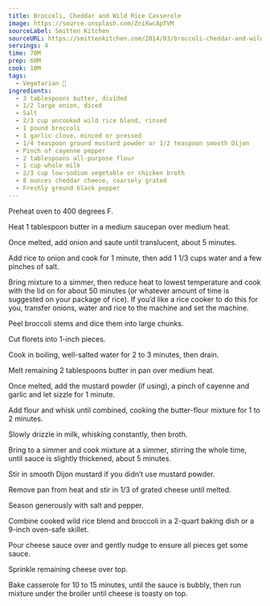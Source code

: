 ```yaml
---
title: Broccoli, Cheddar and Wild Rice Casserole
image: https://source.unsplash.com/ZniXwcApTVM
sourceLabel: Smitten Kitchen
sourceURL: https://smittenkitchen.com/2014/03/broccoli-cheddar-and-wild-rice-casserole/
servings: 4
time: 70M
prep: 60M
cook: 10M
tags:
  - Vegetarian 🌿
ingredients:
  - 3 tablespoons butter, divided
  - 1/2 large onion, diced
  - Salt
  - 2/3 cup uncooked wild rice blend, rinsed
  - 1 pound broccoli
  - 1 garlic clove, minced or pressed
  - 1/4 teaspoon ground mustard powder or 1/2 teaspoon smooth Dijon
  - Pinch of cayenne pepper
  - 2 tablespoons all-purpose flour
  - 1 cup whole milk
  - 2/3 cup low-sodium vegetable or chicken broth
  - 8 ounces cheddar cheese, coarsely grated
  - Freshly ground black pepper 
---
```


Preheat oven to 400 degrees F.

Heat 1 tablespoon butter in a medium saucepan over medium heat. 

Once melted, add onion and saute until translucent, about 5 minutes. 

Add rice to onion and cook for 1 minute, then add 1 1/3 cups water and a few pinches of salt. 

Bring mixture to a simmer, then reduce heat to lowest temperature and cook with the lid on for about 50 minutes (or whatever amount of time is suggested on your package of rice). If you’d like a rice cooker to do this for you, transfer onions, water and rice to the machine and set the machine.

Peel broccoli stems and dice them into large chunks. 

Cut florets into 1-inch pieces. 

Cook in boiling, well-salted water for 2 to 3 minutes, then drain.

Melt remaining 2 tablespoons butter in pan over medium heat. 

Once melted, add the mustard powder (if using), a pinch of cayenne and garlic and let sizzle for 1 minute. 

Add flour and whisk until combined, cooking the butter-flour mixture for 1 to 2 minutes. 

Slowly drizzle in milk, whisking constantly, then broth. 

Bring to a simmer and cook mixture at a simmer, stirring the whole time, until sauce is slightly thickened, about 5 minutes. 

Stir in smooth Dijon mustard if you didn’t use mustard powder.

Remove pan from heat and stir in 1/3 of grated cheese until melted. 

Season generously with salt and pepper.

Combine cooked wild rice blend and broccoli in a 2-quart baking dish or a 9-inch oven-safe skillet. 

Pour cheese sauce over and gently nudge to ensure all pieces get some sauce. 

Sprinkle remaining cheese over top. 

Bake casserole for 10 to 15 minutes, until the sauce is bubbly, then run mixture under the broiler until cheese is toasty on top. 